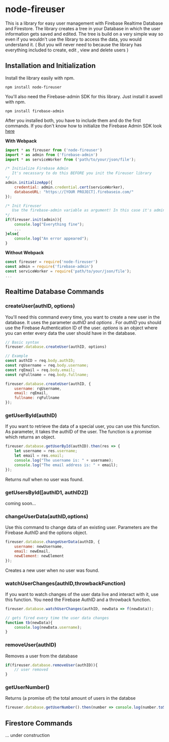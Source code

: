 # node-fireuser
This is a library for easy user management with Firebase Realtime Database and Firestore. The library creates a tree in your Database in which the user information gets saved and edited. The tree is build on a very simple way so even if you wouldn't use the library to access the data, you would understand it. ( But you will never need to because the library has everything included to create, edit , view and delete users )
## Installation and Initialization

Install the library easily with npm. 
```
npm install node-fireuser 
```
You'll also need the Firebase-admin SDK for this library. Just install it aswell with npm.
```
npm install firebase-admin
```



After you installed both, you have to include them and do the first commands. If you don't know how to initialize the Firebase Admin SDK look [here](https://firebase.google.com/docs/admin/setup)

**With Webpack**
```javascript
import * as fireuser from ('node-fireuser')
import * as admin from ('firebase-admin')
import * as serviceWorker from ('path/to/your/json/file');

/* Initialize Firebase Admin
   It's necassary to do this BEFORE you init the Fireuser library
*/
admin.initializeApp({
    credential: admin.credential.cert(serviceWorker),
    databaseURL: "https://[YOUR PROJECT].firebaseio.com/"
});

/* Init Fireuser
   Use the firebase-admin variable as argument! In this case it's admin
*/
if(fireuser.init(admin)){
    console.log("Everything fine");
    ...
}else{
    console.log("An error appeared");
}
```
**Without Webpack**
```javascript
const fireuser = require('node-fireuser')
const admin = require('firebase-admin')
const serviceWorker = require('path/to/your/json/file');
...
```

## Realtime Database Commands
### createUser(authID, options)
You'll need this command every time, you want to create a new user in the database. It uses the parameter *authID* and *options* . For *authID* you should use the Firebase Authentication ID of the user. *options* is an object where you can enter every data the user should have in the database.
```javascript
// Basic syntax
fireuser.database.createUser(authID, options)

// Example
const authID = req.body.authID;
const rqUsername = req.body.username;
const rqEmail = req.body.email;
const rqFullname = req.body.fullname;

fireuser.database.createUser(authID, {
    username: rqUsername,
    email: rqEmail,
    fullname: rqFullname
});
```
### getUserById(authID)
If you want to retrieve the data of a special user, you can use this function. As parameter, it takes the authID of the user. The function is a promise which returns an object.
```javascript
fireuser.database.getUserById(authID).then(res => {
    let username = res.username;
    let email = res.email;
    console.log("The username is: " + username);
    console.log("The email address is: " + email);
});
```
Returns *null* when no user was found.
### getUsersById([authID1, authID2])
coming soon...
### changeUserData(authID,options)
Use this command to change data of an existing user. Parameters are the Firebase AuthID and the options object.
```javascript
fireuser.database.changeUserData(authID, {
    username: newUsername,
    email: newEmail,
    newElement: newElement
});
```
Creates a new user when no user was found.
### watchUserChanges(authID,throwbackFunction)
If you want to watch changes of the user data live and interact with it, use this function. You need the Firebase AuthID and a throwback function.
```javascript
fireuser.database.watchUserChanges(authID, newData => f(newData));

// gets fired every time the user data changes
function tb(newData){
    console.log(newData.username);
}
```
### removeUser(authID)
Removes a user from the database
```javascript
if(fireuser.database.removeUser(authID)){
    // user removed
}
```
### getUserNumber()
Returns (a promise of) the total amount of users in the databse
```javascript
fireuser.database.getUserNumber().then(number => console.log(number.toString()));
```

## Firestore Commands
... under construction
